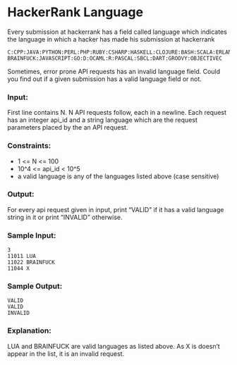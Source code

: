 HackerRank Language
===================

Every submission at hackerrank has a field called language which indicates the language in which a hacker has made his submission at hackerrank

    C:CPP:JAVA:PYTHON:PERL:PHP:RUBY:CSHARP:HASKELL:CLOJURE:BASH:SCALA:ERLANG:CLISP:LUA
    BRAINFUCK:JAVASCRIPT:GO:D:OCAML:R:PASCAL:SBCL:DART:GROOVY:OBJECTIVEC

Sometimes, error prone API requests has an invalid language field. Could you find out if a given submission has a valid language field or not.

### Input:

First line contains N. N API requests follow, each in a newline. Each request has an integer api_id and a string language which are the request parameters placed by the an API request.

### Constraints:

* 1 <= N <= 100  
* 10^4 <= api_id < 10^5  
* a valid language is any of the languages listed above (case sensitive)

### Output:

For every api request given in input, print “VALID” if it has a valid language string in it or print “INVALID” otherwise.

### Sample Input:

    3
    11011 LUA
    11022 BRAINFUCK
    11044 X

### Sample Output:

    VALID
    VALID
    INVALID

### Explanation:

LUA and BRAINFUCK are valid languages as listed above. As X is doesn’t appear in the list, it is an invalid request.